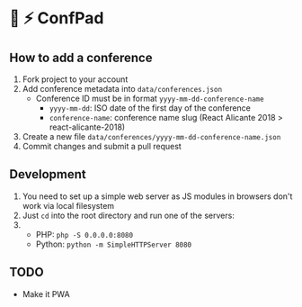 # 🎤 ⚡️ ConfPad

## How to add a conference

1. Fork project to your account
2. Add conference metadata into `data/conferences.json`
   * Conference ID must be in format `yyyy-mm-dd-conference-name`
     * `yyyy-mm-dd`: ISO date of the first day of the conference
     * `conference-name`: conference name slug (React Alicante 2018 > react-alicante-2018)
3. Create a new file `data/conferences/yyyy-mm-dd-conference-name.json`
4. Commit changes and submit a pull request


## Development

1. You need to set up a simple web server as JS modules in browsers don't work via local filesystem
2. Just `cd` into the root directory and run one of the servers:
3. * PHP: `php -S 0.0.0.0:8080`
   * Python: `python -m SimpleHTTPServer 8080`

## TODO

* Make it PWA

